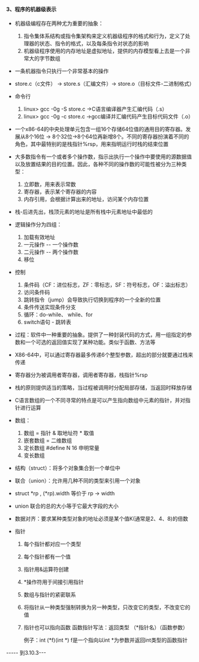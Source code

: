#### 3、程序的机器级表示

- 机器级编程存在两种尤为重要的抽象：

  	1. 指令集体系结构或指令集架构来定义机器级程序的格式和行为，定义了处理器的状态、指令的格式，以及每条指令对状态的影响
   	2. 机器级程序使用的内存地址是虚拟地址，提供的内存模型看上去是一个非常大的字节数组

- 一条机器指令只执行一个非常基本的操作

- store.c（c文件） -> store.s（汇编文件）-> store.o（目标文件-二进制格式）

- 命令行

  	1. linux> gcc  -0g -S  store.c  ->C语言编译器产生汇编代码（.s）
   	2. linux> gcc  -0g   -c store.c  ->gcc编译并汇编代码产生目标代码文件（.o）

- 一个x86-64的中央处理单元包含一组16个存储64位值的通用目的寄存器。发展从8个16位 -> 8个32位->8个64位再新增8个。不同的寄存器扮演着不同的角色，其中最特别的是栈指针%rsp，用来指明运行时栈的结束位置

- 大多数指令有一个或者多个操作数，指示出执行一个操作中要使用的源数据值以及放置结果的目的位置。因此，各种不同的操作数的可能性被分为三种类型：

  	1. 立即数，用来表示常数
   	2. 寄存器，表示某个寄存器的内容
   	3. 内存引用，会根据计算出来的地址，访问某个内存位置

- 栈-后进先出，栈顶元素的地址是所有栈中元素地址中最低的

- 逻辑操作分为四组：

  	1. 加载有效地址
   	2. 一元操作   -- 一个操作数
   	3. 二元操作   -- 两个操作数
   	4. 移位

- 控制

  	1. 条件码（CF：进位标志，ZF：零标志，SF：符号标志，OF：溢出标志）
   	2. 访问条件码
   	3. 跳转指令（jump）会导致执行切换到程序的一个全新的位置
   	4. 条件传送实现条件分支
   	5. 循环：do-while、 while、for
   	6. switch语句 - 跳转表

- 过程：软件中一种重要的抽象。提供了一种封装代码的方式，用一组指定的参数和一个可选的返回值实现了某种功能。类似于函数、方法等

- X86-64中，可以通过寄存器最多传递6个整型参数，超出的部分就要通过栈来传递

- 寄存器分为被调用者寄存器，调用者寄存器，栈指针%rsp

- 栈的原则提供适当的策略，当过程被调用时分配局部存储，当返回时释放存储

- C语言数组的一个不同寻常的特点是可以产生指向数组中元素的指针，并对指针进行运算

- 数组：

  	1. 数组 = 指针  & 取地址符  * 取值
   	2. 嵌套数组 = 二维数组
   	3. 定长数组  #define N  16 申明常量
   	4. 变长数组

- 结构（struct）：将多个对象集合到一个单位中

- 联合（union）：允许用几种不同的类型来引用一个对象

- struct *rp ,     (\*rp).width 等价于 rp -> width

- union 联合的总的大小等于它最大字段的大小

- 数据对齐：要求某种类型对象的地址必须是某个值K(通常是2、4、8)的倍数

- 指针

   1. 每个指针都对应一个类型

   2. 每个指针都有一个值

   3. 指针用&运算符创建

   4. *操作符用于间接引用指针

   5. 数组与指针的紧密联系

   6. 将指针从一种类型强制转换为另一种类型，只改变它的类型，不改变它的值

   7. 指针也可以指向函数    函数指针写法：返回类型 （*指针名）（函数参数）

      例子：int (*f)(int *)   f是一个指向以int *为参数并返回int类型的函数指针

----- 到3.10.3--- 